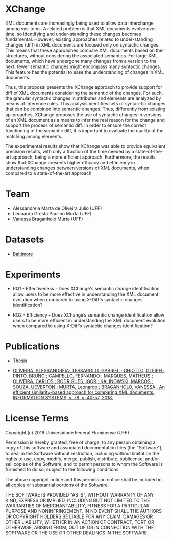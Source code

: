 # XChange

XML documents are increasingly being used to allow data interchange among sys-tems. A related problem is that XML documents evolve over time, so identifying and under-standing these changes becomes fundamental. However, existing approaches related to under-standing changes (diff) in XML documents are focused only on syntactic changes. This means that these approaches compare XML documents based on their structures, without considering the associated semantics. For large XML documents, which have undergone many changes from a version to the next, fewer semantic changes might encompass many syntactic changes. This feature has the potential to ease the understanding of changes in XML documents. 

Thus, this proposal presents the XChange approach to provide support for diff of XML documents considering the semantic of the changes. For such, the granular syntactic changes in attributes and elements are analyzed by means of inference rules. This analysis identifies sets of syntac-tic changes that can be combined into semantic changes. Thus, differently from existing ap-proaches, XChange proposes the use of syntactic changes in versions of an XML document as a means to infer the real reason for the change and support the process of semantic diff. In order to ensure the correct functioning of the semantic diff, it is important to evaluate the quality of the matching among elements. 

The experimental results show that XChange was able to provide equivalent precision results, with only a fraction of the time needed by a state-of-the-art approach, being a more efficient approach. Furthermore, the results show that XChange presents higher efficacy and efficiency in understanding changes between versions of XML documents, when compared to a state-of-the-art approach.

# Team
- Alessandreia Marta de Oliveira Julio (UFF)
- Leonardo Gresta Paulino Murta (UFF)
- Vanessa Braganholo Murta (UFF)

# Datasets

- [Baltimore](https://github.com/dew-uff/xchange/tree/master/Datasets/Baltimore)

# Experiments

- RQ1 - Effectiveness - Does XChange's semantic change identification allow users to be more effective in understanding the XML document evolution when compared to using X-Diff's syntactic changes identification?

- RQ2 - Efficiency - Does XChange’s semantic change identification allow users to be more efficient in understanding the XML document evolution when compared to using X-Diff’s syntactic changes identification?

# Publications
- [Thesis](http://www.ic.uff.br/PosGraduacao/frontend-tesesdissertacoes/download.php?id=746.pdf&tipo=trabalho)

- [OLIVEIRA, ALESSANDREIA; TESSAROLLI, GABRIEL ; GHIOTTO, GLEIPH ; PINTO, BRUNO ; CAMPELLO, FERNANDO ; MARQUES, MATHEUS ; OLIVEIRA, CARLOS ; RODRIGUES, IGOR ; KALINOWSKI, MARCOS ; SOUZA, UÉVERTON ; MURTA, Leonardo ; BRAGANHOLO, VANESSA . An efficient similarity-based approach for comparing XML documents. INFORMATION SYSTEMS, v. 78, p. 40-57, 2018.](https://www.sciencedirect.com/science/article/abs/pii/S0306437916304926)

# License Terms

Copyright (c) 2016 Universidade Federal Fluminense (UFF)

Permission is hereby granted, free of charge, to any person obtaining a copy of this software and associated documentation files (the "Software"), to deal in the Software without restriction, including without limitation the rights to use, copy, modify, merge, publish, distribute, sublicense, and/or sell copies of the Software, and to permit persons to whom the Software is furnished to do so, subject to the following conditions:

The above copyright notice and this permission notice shall be included in all copies or substantial portions of the Software.

THE SOFTWARE IS PROVIDED "AS IS", WITHOUT WARRANTY OF ANY KIND, EXPRESS OR IMPLIED, INCLUDING BUT NOT LIMITED TO THE WARRANTIES OF MERCHANTABILITY, FITNESS FOR A PARTICULAR PURPOSE AND NONINFRINGEMENT. IN NO EVENT SHALL THE AUTHORS OR COPYRIGHT HOLDERS BE LIABLE FOR ANY CLAIM, DAMAGES OR OTHER LIABILITY, WHETHER IN AN ACTION OF CONTRACT, TORT OR OTHERWISE, ARISING FROM, OUT OF OR IN CONNECTION WITH THE SOFTWARE OR THE USE OR OTHER DEALINGS IN THE SOFTWARE.
